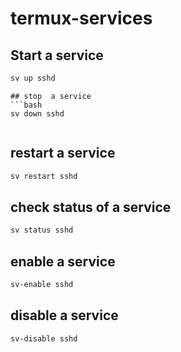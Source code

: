 # termux-services

## Start a service

```bash
sv up sshd
```

```
## stop  a service 
```bash
sv down sshd
```

```
```

## restart  a service

```bash
sv restart sshd
```

## check status of  a service

```bash
sv status sshd
```

## enable a service

```bash
sv-enable sshd
```

## disable a service

```bash
sv-disable sshd
```

